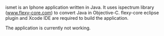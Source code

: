 ismet is an Iphone application written in Java. It uses ispectrum library (www.flexy-core.com) to convert Java in Objective-C. flexy-core eclipse plugin and Xcode IDE are required to build the application.

The application is currently not working.